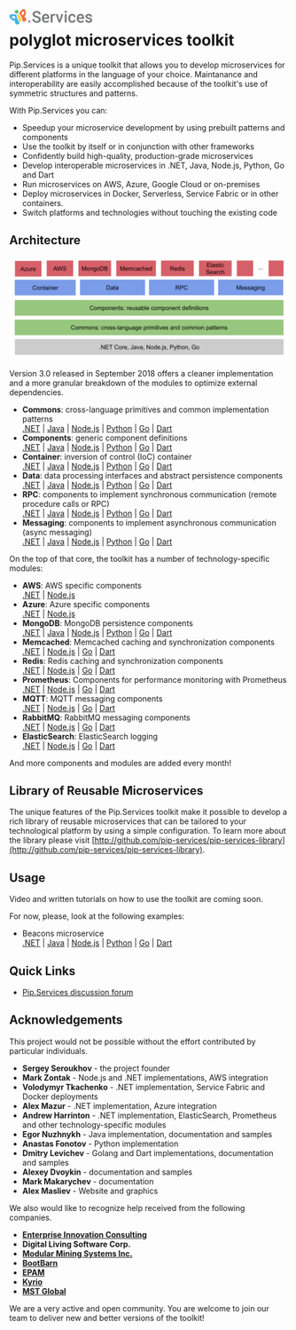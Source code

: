 # <img src="https://github.com/pip-services/pip-services/blob/master/design/Logo.png" alt="Pip.Services Logo" style="max-width:30%"> <br/> polyglot microservices toolkit

Pip.Services is a unique toolkit that allows you to develop microservices for different platforms in the language of your choice. Maintanance and interoperability are easily accomplished because of the toolkit's use of symmetric structures and patterns.

With Pip.Services you can:
- Speedup your microservice development by using prebuilt patterns and components
- Use the toolkit by itself or in conjunction with other frameworks
- Confidently build high-quality, production-grade microservices
- Develop interoperable microservices in .NET, Java, Node.js, Python, Go and Dart
- Run microservices on AWS, Azure, Google Cloud or on-premises
- Deploy microservices in Docker, Serverless, Service Fabric or in other containers.
- Switch platforms and technologies without touching the existing code

<!--
To unleash that potential, microservices developed using Pip.Services toolkit often employ componentized design:

<p align="center">
  <img alt="Microservice Design" src="design/MicroserviceDesign.png">
</p>
-->

## Architecture

<p align="center">
  <img alt="Toolkit Architecture" src="design/ToolkitArchitecture.png">
</p>

Version 3.0 released in September 2018 offers a cleaner implementation and a more granular breakdown of the modules to optimize external dependencies.

- **Commons**: cross-language primitives and common implementation patterns
  <br/>
  [.NET](http://github.com/pip-services3-dotnet/pip-services3-commons-dotnet) | 
  [Java](http://github.com/pip-services3-java/pip-services3-commons-java) | 
  [Node.js](http://github.com/pip-services3-node/pip-services3-commons-node) | 
  [Python](http://github.com/pip-services3-python/pip-services3-commons-python) | 
  [Go](http://github.com/pip-services3-go/pip-services3-commons-go) | 
  [Dart](http://github.com/pip-services3-dart/pip-services3-commons-dart)
- **Components**: generic component definitions
  <br/>
  [.NET](http://github.com/pip-services3-dotnet/pip-services3-components-dotnet) | 
  [Java](http://github.com/pip-services3-java/pip-services3-components-java) | 
  [Node.js](http://github.com/pip-services3-node/pip-services3-components-node) | 
  [Python](http://github.com/pip-services3-python/pip-services3-components-python) | 
  [Go](http://github.com/pip-services3-go/pip-services3-components-go) | 
  [Dart](http://github.com/pip-services3-dart/pip-services3-components-dart)
- **Container**: inversion of control (IoC) container
  <br/>
  [.NET](http://github.com/pip-services3-dotnet/pip-services3-container-dotnet) | 
  [Java](http://github.com/pip-services3-java/pip-services3-container-java) | 
  [Node.js](http://github.com/pip-services3-node/pip-services3-container-node) | 
  [Python](http://github.com/pip-services3-python/pip-services3-container-python) | 
  [Go](http://github.com/pip-services3-go/pip-services3-container-go) | 
  [Dart](http://github.com/pip-services3-dart/pip-services3-container-dart)
- **Data**: data processing interfaces and abstract persistence components
  <br/>
  [.NET](http://github.com/pip-services3-dotnet/pip-services3-data-dotnet) | 
  [Java](http://github.com/pip-services3-java/pip-services3-data-java) | 
  [Node.js](http://github.com/pip-services3-node/pip-services3-data-node) | 
  [Python](http://github.com/pip-services3-python/pip-services3-data-python) | 
  [Go](http://github.com/pip-services3-go/pip-services3-data-go) | 
  [Dart](http://github.com/pip-services3-dart/pip-services3-data-dart)
- **RPC**: components to implement synchronous communication (remote procedure calls or RPC)
  <br/>
  [.NET](http://github.com/pip-services3-dotnet/pip-services3-rpc-dotnet) | 
  [Java](http://github.com/pip-services3-java/pip-services3-rpc-java) | 
  [Node.js](http://github.com/pip-services3-node/pip-services3-rpc-node) | 
  [Python](http://github.com/pip-services3-python/pip-services3-rpc-python) | 
  [Go](http://github.com/pip-services3-go/pip-services3-rpc-go) | 
  [Dart](http://github.com/pip-services3-dart/pip-services3-rpc-dart)
- **Messaging**: components to implement asynchronous communication (async messaging)
  <br/>
  [.NET](http://github.com/pip-services3-dotnet/pip-services3-messaging-dotnet) | 
  [Java](http://github.com/pip-services3-java/pip-services3-messaging-java) | 
  [Node.js](http://github.com/pip-services3-node/pip-services3-messaging-node) | 
  [Python](http://github.com/pip-services3-python/pip-services3-messaging-python) | 
  [Go](http://github.com/pip-services3-go/pip-services3-messaging-go) | 
  [Dart](http://github.com/pip-services3-dart/pip-services3-messaging-dart)

On the top of that core, the toolkit has a number of technology-specific modules:
- **AWS**: AWS specific components
  <br/>
  [.NET](http://github.com/pip-services3-dotnet/pip-services3-aws-dotnet) | 
  [Node.js](http://github.com/pip-services3-node/pip-services3-aws-node)
- **Azure**: Azure specific components
  <br/>
  [.NET](http://github.com/pip-services3-dotnet/pip-services3-azure-dotnet) | 
  [Node.js](http://github.com/pip-services3-node/pip-services3-azure-node)
- **MongoDB**: MongoDB persistence components
  <br/>
  [.NET](http://github.com/pip-services3-dotnet/pip-services3-mongodb-dotnet) | 
  [Java](http://github.com/pip-services3-java/pip-services3-mongodb-java) | 
  [Node.js](http://github.com/pip-services3-node/pip-services3-mongodb-node) | 
  [Python](http://github.com/pip-services3-python/pip-services3-mongodb-python) | 
  [Go](http://github.com/pip-services3-go/pip-services3-mongodb-go) | 
  [Dart](http://github.com/pip-services3-dart/pip-services3-mongodb-dart) 
- **Memcached**: Memcached caching and synchronization components
  <br/>
  [.NET](http://github.com/pip-services3-dotnet/pip-services3-memcached-dotnet) | 
  [Node.js](http://github.com/pip-services3-node/pip-services3-memcached-node) | 
  [Go](http://github.com/pip-services3-go/pip-services3-memcached-go) | 
  [Dart](http://github.com/pip-services3-dart/pip-services3-memcached-dart)
- **Redis**: Redis caching and synchronization components
  <br/>
  [.NET](http://github.com/pip-services3-dotnet/pip-services3-redis-dotnet) | 
  [Node.js](http://github.com/pip-services3-node/pip-services3-redis-node) | 
  [Go](http://github.com/pip-services3-go/pip-services3-redis-go) | 
  [Dart](http://github.com/pip-services3-dart/pip-services3-redis-dart)
- **Prometheus**: Components for performance monitoring with Prometheus
  <br/>
  [.NET](http://github.com/pip-services3-dotnet/pip-services3-prometheus-dotnet) | 
  [Node.js](http://github.com/pip-services3-node/pip-services3-prometheus-node) | 
  [Go](http://github.com/pip-services3-go/pip-services3-prometheus-go) | 
  [Dart](http://github.com/pip-services3-dart/pip-services3-prometheus-dart)
- **MQTT**: MQTT messaging components
  <br/>
  [.NET](http://github.com/pip-services3-dotnet/pip-services3-mqtt-dotnet) | 
  [Node.js](http://github.com/pip-services3-node/pip-services3-mqtt-node) | 
  [Go](http://github.com/pip-services3-go/pip-services3-mqtt-go) | 
  [Dart](http://github.com/pip-services3-dart/pip-services3-mqtt-dart)
- **RabbitMQ**: RabbitMQ messaging components
  <br/>
  [.NET](http://github.com/pip-services3-dotnet/pip-services3-rabbitmq-dotnet) | 
  [Node.js](http://github.com/pip-services3-node/pip-services3-rabbitmq-node) | 
  [Go](http://github.com/pip-services3-go/pip-services3-rabbitmq-go) | 
  [Dart](http://github.com/pip-services3-dart/pip-services3-rabbitmq-dart)
- **ElasticSearch**: ElasticSearch logging
  <br/>
  [.NET](http://github.com/pip-services3-dotnet/pip-services3-elasticsearch-dotnet) | 
  [Node.js](http://github.com/pip-services3-node/pip-services3-elasticsearch-node) | 
  [Go](http://github.com/pip-services3-go/pip-services3-elasticsearch-go) | 
  [Dart](http://github.com/pip-services3-dart/pip-services3-elasticsearch-dart)

And more components and modules are added every month!

## Library of Reusable Microservices

The unique features of the Pip.Services toolkit make it possible to develop a rich library of reusable microservices
that can be tailored to your technological platform by using a simple configuration.
To learn more about the library please visit [http://github.com/pip-services/pip-services-library](http://github.com/pip-services/pip-services-library).

## Usage

Video and written tutorials on how to use the toolkit are coming soon.

For now, please, look at the following examples:
* Beacons microservice
  <br/>
  [.NET](http://github.com/pip-services-samples/pip-samples-beacons-dotnet) | 
  [Java](http://github.com/pip-services-samples/pip-samples-beacons-java) | 
  [Node.js](http://github.com/pip-services-samples/pip-samples-beacons-node) | 
  [Python](http://github.com/pip-services-samples/pip-samples-beacons-python) | 
  [Go](http://github.com/pip-services-samples/pip-samples-beacons-go) | 
  [Dart](http://github.com/pip-services-samples/pip-samples-beacons-dart)


## Quick Links

- [Pip.Services discussion forum](https://groups.google.com/forum/#!forum/pip-services)

## Acknowledgements

This project would not be possible without the effort contributed by particular individuals.

- **Sergey Seroukhov** - the project founder
- **Mark Zontak** - Node.js and .NET implementations, AWS integration
- **Volodymyr Tkachenko** - .NET implementation, Service Fabric and Docker deployments
- **Alex Mazur** - .NET implementation, Azure integration
- **Andrew Harrinton** - .NET implementation, ElasticSearch, Prometheus and other technology-specific modules
- **Egor Nuzhnykh** - Java implementation, documentation and samples
- **Anastas Fonotov** - Python implementation
- **Dmitry Levichev** - Golang and Dart implementations, documentation and samples
- **Alexey Dvoykin** - documentation and samples
- **Mark Makarychev** - documentation
- **Alex Masliev** - Website and graphics

We also would like to recognize help received from the following companies.

- [**Enterprise Innovation Consulting**](https://www.entinco.com/)
- **Digital Living Software Corp.**
- [**Modular Mining Systems Inc.**](http://www.mmsi.com)
- [**BootBarn**](http://www.bootbarn.com)
- [**EPAM**](http://www.epam.com)
- [**Kyrio**](http://www.kyrio.com)
- [**MST Global**](http://www.mstglobal.com)

We are a very active and open community. You are welcome to join our team
to deliver new and better versions of the toolkit!
